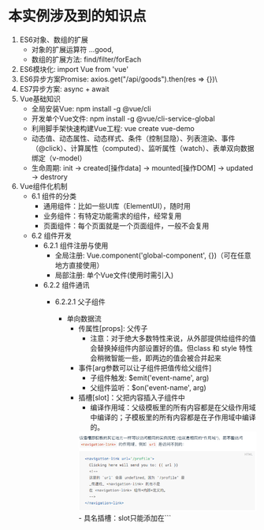 # 本实例涉及到的知识点
1. ES6对象、数组的扩展
    - 对象的扩展运算符 ...good,
    - 数组的扩展方法: find/filter/forEach
2. ES6模块化: import Vue from 'vue'
3. ES6异步方案Promise: axios.get("/api/goods").then(res => {})\
4. ES7异步方案: async + await
5. Vue基础知识
    - 全局安装Vue: npm install -g @vue/cli
    - 开发单个Vue文件: npm install -g @vue/cli-service-global
    - 利用脚手架快速构建Vue工程: vue create vue-demo
    - 动态值、动态属性、动态样式、条件（控制显隐）、列表渲染、事件（@click）、计算属性（computed）、监听属性（watch）、表单双向数据绑定（v-model）
    - 生命周期: init -> created[操作data] -> mounted[操作DOM] -> updated -> destrory
6. Vue组件化机制
    - 6.1 组件的分类
        - 通用组件：比如一些UI库（ElementUI），随时用
        - 业务组件：有特定功能需求的组件，经常复用
        - 页面组件：每个页面就是一个页面组件，一般不会复用
    - 6.2 组件开发
        - 6.2.1 组件注册与使用
            - 全局注册: Vue.component('global-component', {})（可在任意地方直接使用）  
            - 局部注册: 单个Vue文件(使用时需引入)
        - 6.2.2 组件通讯
            - 6.2.2.1 父子组件
                - 单向数据流
                    - 传属性[props]: 父传子
                        - 注意：对于绝大多数特性来说，从外部提供给组件的值会替换掉组件内部设置好的值。但class 和 style 特性会稍微智能一些，即两边的值会被合并起来
                    - 事件[arg参数可以让子组件把值传给父组件]
                        - 子组件触发: $emit('event-name', arg)
                        - 父组件监听：$on('event-name', arg)
                    - 插槽[slot]：父把内容插入子组件中
                        - 编译作用域：父级模板里的所有内容都是在父级作用域中编译的；子模板里的所有内容都是在子作用域中编译的。  
                        <img src="../knowledge/5.png"/>
                        - 具名插槽：slot只能添加在```<template slot="">```上
                        - 作用域插槽: 插槽内容访问子组件中才有的数据  
                        <img src="../knowledge/6.png"/>
                - 双向数据流
                    - 父子组件双向数据绑定的实现: 自定义组件的v-model
                        - 子组件：```<custom-input :value="searchText" @input="searchText = $event"></custom-input>```
                            - 将其value特性绑定到一个名叫value的prop上
                            - 在其input事件被触发时，将新的值通过自定义的input事件抛出
                        - 父组件：```<custom-input model="searchText"></custom-input>```  
                        <img src="../knowledge/4.png"/>
                    - props + 事件
                    - .sync 修饰符  
                    <img src="../knowledge/7.png"/>

            - 6.2.2.2 任意组件通讯机制:
                - 总线模式 Vue.prototype.$bus = new Vue();
                - 事件监听 $on && 事件派发 $emit
7. 使用axios请求数据: npm install axios
8. mock数据
9. ElementUI的使用
    - 安装
        - npm方式安装：npm i element-ui -S
        - 通过vue-cli安装：vue add element
    - 注意
        - 在安装时如果选择了按需加载，那么在引用ui组件时，需要在plugins/elements.js中手动引入对应组件
    
                   
                 
                                                  
                   
                 
                                         